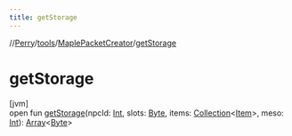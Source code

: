 ```yaml
---
title: getStorage
---
```

//[Perry](../../../index.html)/[tools](../index.html)/[MaplePacketCreator](index.html)/[getStorage](get-storage.html)



# getStorage



[jvm]\
open fun [getStorage](get-storage.html)(npcId: [Int](https://kotlinlang.org/api/latest/jvm/stdlib/kotlin/-int/index.html), slots: [Byte](https://kotlinlang.org/api/latest/jvm/stdlib/kotlin/-byte/index.html), items: [Collection](https://docs.oracle.com/javase/8/docs/api/java/util/Collection.html)<[Item](../../client.inventory/-item/index.html)>, meso: [Int](https://kotlinlang.org/api/latest/jvm/stdlib/kotlin/-int/index.html)): [Array](https://kotlinlang.org/api/latest/jvm/stdlib/kotlin/-array/index.html)<[Byte](https://kotlinlang.org/api/latest/jvm/stdlib/kotlin/-byte/index.html)>




